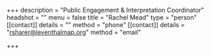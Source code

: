 +++
description = "Public Engagement & Interpretation Coordinator"
headshot = ""
menu = false
title = "Rachel Mead"
type = "person"
[[contact]]
details = ""
method = "phone"
[[contact]]
details = "<rsharer@leventhalmap.org>"
method = "email"

+++
